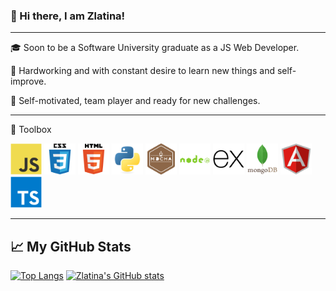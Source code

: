 ### 👋 Hi there, I am Zlatina!
---

🎓 Soon to be a Software University graduate as a JS Web Developer.

💪 Hardworking and with constant desire to learn new things and self-improve.

🎯 Self-motivated, team player and ready for new challenges.

---
🧰 Toolbox

<img src="https://github.com/devicons/devicon/blob/master/icons/javascript/javascript-original.svg" alt="Javascript Logo" width="50" height="50" /> <img src="https://github.com/devicons/devicon/blob/master/icons/css3/css3-original-wordmark.svg" alt="CSS Logo" width="50" height="50" /> <img src="https://github.com/devicons/devicon/blob/master/icons/html5/html5-original-wordmark.svg" alt="HTML Logo" width="50" height="50" /> <img src="https://github.com/devicons/devicon/blob/master/icons/python/python-original.svg" alt="Python Logo" width="50" height="50" /> <img src="https://github.com/devicons/devicon/blob/master/icons/mocha/mocha-plain.svg" alt="Mocha Logo" width="50" height="50" /> <img src="https://github.com/devicons/devicon/blob/master/icons/nodejs/nodejs-plain-wordmark.svg" alt="Node.js Logo" width="50" height="50" /> <img src="https://github.com/devicons/devicon/blob/master/icons/express/express-original.svg" alt="Express Logo" width="50" height="50" /> <img src="https://github.com/devicons/devicon/blob/master/icons/mongodb/mongodb-original-wordmark.svg" alt="MongoDB Logo" width="50" height="50" /> <img src="https://github.com/devicons/devicon/blob/master/icons/angularjs/angularjs-original.svg" alt="Angular Logo" width="50" height="50" />
<img src="https://github.com/devicons/devicon/blob/master/icons/typescript/typescript-original.svg" alt="Typescript Logo" width="50" height="50" />

---

## &#x1f4c8; My GitHub Stats

[![Top Langs](https://github-readme-stats.vercel.app/api/top-langs/?username=zlatina-moga&theme=gruvbox)](https://github.com/anuraghazra/github-readme-stats)
[![Zlatina's GitHub stats](https://github-readme-stats.vercel.app/api?username=zlatina-moga&theme=gruvbox)](https://github.com/anuraghazra/github-readme-stats)
